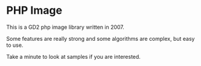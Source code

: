 PHP Image
============

This is a GD2 php image library written in 2007.

Some features are really strong and some algorithms are complex, but easy to use.

Take a minute to look at samples if you are interested.
